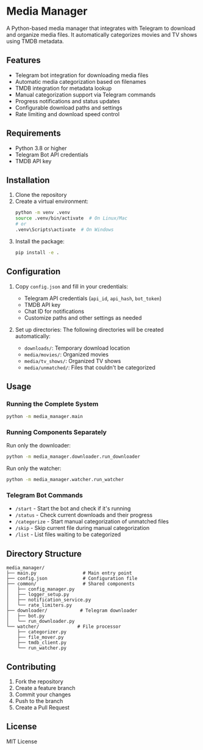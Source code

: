 # Media Manager

A Python-based media manager that integrates with Telegram to download and organize media files. It automatically categorizes movies and TV shows using TMDB metadata.

## Features

- Telegram bot integration for downloading media files
- Automatic media categorization based on filenames
- TMDB integration for metadata lookup
- Manual categorization support via Telegram commands
- Progress notifications and status updates
- Configurable download paths and settings
- Rate limiting and download speed control

## Requirements

- Python 3.8 or higher
- Telegram Bot API credentials
- TMDB API key

## Installation

1. Clone the repository
2. Create a virtual environment:
   ```bash
   python -m venv .venv
   source .venv/bin/activate  # On Linux/Mac
   # or
   .venv\Scripts\activate  # On Windows
   ```
3. Install the package:
   ```bash
   pip install -e .
   ```

## Configuration

1. Copy `config.json` and fill in your credentials:
   - Telegram API credentials (`api_id`, `api_hash`, `bot_token`)
   - TMDB API key
   - Chat ID for notifications
   - Customize paths and other settings as needed

2. Set up directories:
   The following directories will be created automatically:
   - `downloads/`: Temporary download location
   - `media/movies/`: Organized movies
   - `media/tv_shows/`: Organized TV shows
   - `media/unmatched/`: Files that couldn't be categorized

## Usage

### Running the Complete System

```bash
python -m media_manager.main
```

### Running Components Separately

Run only the downloader:
```bash
python -m media_manager.downloader.run_downloader
```

Run only the watcher:
```bash
python -m media_manager.watcher.run_watcher
```

### Telegram Bot Commands

- `/start` - Start the bot and check if it's running
- `/status` - Check current downloads and their progress
- `/categorize` - Start manual categorization of unmatched files
- `/skip` - Skip current file during manual categorization
- `/list` - List files waiting to be categorized

## Directory Structure

```
media_manager/
├── main.py                 # Main entry point
├── config.json             # Configuration file
├── common/                 # Shared components
│   ├── config_manager.py
│   ├── logger_setup.py
│   ├── notification_service.py
│   └── rate_limiters.py
├── downloader/            # Telegram downloader
│   ├── bot.py
│   └── run_downloader.py
└── watcher/              # File processor
    ├── categorizer.py
    ├── file_mover.py
    ├── tmdb_client.py
    └── run_watcher.py
```

## Contributing

1. Fork the repository
2. Create a feature branch
3. Commit your changes
4. Push to the branch
5. Create a Pull Request

## License

MIT License
